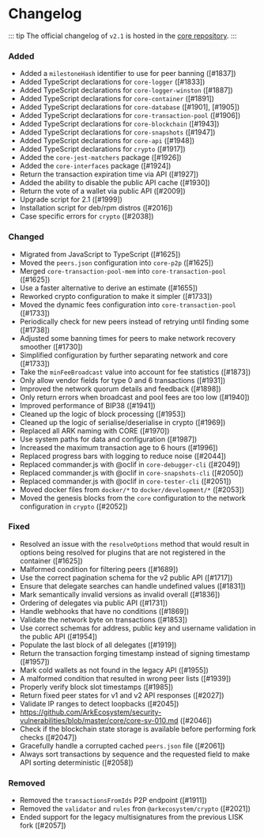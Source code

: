 # Changelog

::: tip
The official changelog of `v2.1` is hosted in the [core repository](https://github.com/ArkEcosystem/core/blob/master/CHANGELOG.md).
:::

### Added

-   Added a `milestoneHash` identifier to use for peer banning ([#1837])
-   Added TypeScript declarations for `core-logger` ([#1833])
-   Added TypeScript declarations for `core-logger-winston` ([#1887])
-   Added TypeScript declarations for `core-container` ([#1891])
-   Added TypeScript declarations for `core-database` ([#1901], [#1905])
-   Added TypeScript declarations for `core-transaction-pool` ([#1906])
-   Added TypeScript declarations for `core-blockchain` ([#1943])
-   Added TypeScript declarations for `core-snapshots` ([#1947])
-   Added TypeScript declarations for `core-api` ([#1948])
-   Added TypeScript declarations for `crypto` ([#1917])
-   Added the `core-jest-matchers` package ([#1926])
-   Added the `core-interfaces` package ([#1924])
-   Return the transaction expiration time via API ([#1927])
-   Added the ability to disable the public API cache ([#1930])
-   Return the vote of a wallet via public API ([#2009])
-   Upgrade script for 2.1 ([#1999])
-   Installation script for deb/rpm distros ([#2016])
-   Case specific errors for `crypto` ([#2038])

### Changed

-   Migrated from JavaScript to TypeScript ([#1625])
-   Moved the `peers.json` configuration into `core-p2p` ([#1625])
-   Merged `core-transaction-pool-mem` into `core-transaction-pool` ([#1625])
-   Use a faster alternative to derive an estimate ([#1655])
-   Reworked crypto configuration to make it simpler ([#1733])
-   Moved the dynamic fees configuration into `core-transaction-pool` ([#1733])
-   Periodically check for new peers instead of retrying until finding some ([#1738])
-   Adjusted some banning times for peers to make network recovery smoother ([#1730])
-   Simplified configuration by further separating network and core ([#1733])
-   Take the `minFeeBroadcast` value into account for fee statistics ([#1873])
-   Only allow vendor fields for type 0 and 6 transactions ([#1931])
-   Improved the network quorum details and feedback ([#1898])
-   Only return errors when broadcast and pool fees are too low ([#1940])
-   Improved performance of BIP38 ([#1941])
-   Cleaned up the logic of block processing ([#1953])
-   Cleaned up the logic of serialise/deserialise in crypto ([#1969])
-   Replaced all ARK naming with CORE ([#1970])
-   Use system paths for data and configuration ([#1987])
-   Increased the maximum transaction age to 6 hours ([#1996])
-   Replaced progress bars with logging to reduce noise ([#2044])
-   Replaced commander.js with @oclif in `core-debugger-cli` ([#2049])
-   Replaced commander.js with @oclif in `core-snapshots-cli` ([#2050])
-   Replaced commander.js with @oclif in `core-tester-cli` ([#2051])
-   Moved docker files from `docker/*` to `docker/development/*` ([#2053])
-   Moved the genesis blocks from the `core` configuration to the network configuration in `crypto` ([#2052])

### Fixed

-   Resolved an issue with the `resolveOptions` method that would result in options being resolved for plugins that are not registered in the container ([#1625])
-   Malformed condition for filtering peers ([#1689])
-   Use the correct pagination schema for the v2 public API ([#1717])
-   Ensure that delegate searches can handle undefined values ([#1831])
-   Mark semantically invalid versions as invalid overall ([#1836])
-   Ordering of delegates via public API ([#1731])
-   Handle webhooks that have no conditions ([#1869])
-   Validate the network byte on transactions ([#1853])
-   Use correct schemas for address, public key and username validation in the public API ([#1954])
-   Populate the last block of all delegates ([#1919])
-   Return the transaction forging timestamp instead of signing timestamp ([#1957])
-   Mark cold wallets as not found in the legacy API ([#1955])
-   A malformed condition that resulted in wrong peer lists ([#1939])
-   Properly verify block slot timestamps ([#1985])
-   Return fixed peer states for v1 and v2 API responses ([#2027])
-   Validate IP ranges to detect loopbacks ([#2045])
-   https://github.com/ArkEcosystem/security-vulnerabilities/blob/master/core/core-sv-010.md ([#2046])
-   Check if the blockchain state storage is available before performing fork checks ([#2047])
-   Gracefully handle a corrupted cached `peers.json` file ([#2061])
-   Always sort transactions by sequence and the requested field to make API sorting deterministic ([#2058])

### Removed

-   Removed the `transactionsFromIds` P2P endpoint ([#1911])
-   Removed the `validator` and `rules` fron `@arkecosystem/crypto` ([#2021])
-   Ended support for the legacy multisignatures from the previous LISK fork ([#2057])
